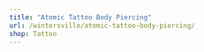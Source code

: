 ```yaml
---
title: "Atomic Tattoo Body Piercing"
url: /wintersville/atomic-tattoo-body-piercing/
shop: Tattoo
---
```

